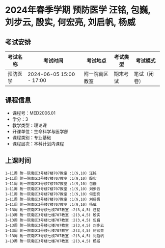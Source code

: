 # 2024年春季学期 预防医学 汪铭, 包巍, 刘步云, 殷实, 何宏亮, 刘启帆, 杨威




## 考试安排

| 考试名称 | 考试时间 | 考试地点 | 考试类型 | 考试模式 |
| -------- | -------- | -------- | -------- | -------- |
| 预防医学 | 2024-06-05 15:00 - 17:00 | 附一院南区教室 | 期末考试 | 笔试（闭卷） |





## 课程信息

- 课程号：MED2006.01
- 学分：3
- 教学类型：理论课
- 开课单位：生命科学与医学部
- 课程类别：专业基础
- 课程层次：本科计划内课程

## 上课时间

```
1~11周 附一院南区3号楼7楼707教室 :1(9,10) 汪铭
1~11周 附一院南区3号楼7楼707教室 :1(9,10) 殷实
1~11周 附一院南区3号楼7楼707教室 :1(9,10) 包巍
1~11周 附一院南区3号楼7楼707教室 :1(9,10) 刘步云
1~11周 附一院南区3号楼7楼707教室 :1(9,10) 何宏亮
1~11周 附一院南区3号楼7楼707教室 :1(9,10) 刘启帆
1~11周 附一院南区3号楼7楼707教室 :1(9,10) 杨威
1~13周 附一院南区3号楼七楼707教室 :2(3,4,5) 汪铭
1~13周 附一院南区3号楼七楼707教室 :2(3,4,5) 殷实
1~13周 附一院南区3号楼七楼707教室 :2(3,4,5) 包巍
1~13周 附一院南区3号楼七楼707教室 :2(3,4,5) 刘步云
1~13周 附一院南区3号楼七楼707教室 :2(3,4,5) 何宏亮
1~13周 附一院南区3号楼七楼707教室 :2(3,4,5) 刘启帆
1~13周 附一院南区3号楼七楼707教室 :2(3,4,5) 杨威
```

